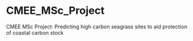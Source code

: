 # CMEE_MSc_Project
CMEE MSc Project: Predicting high carbon seagrass sites to aid protection of coastal carbon stock

